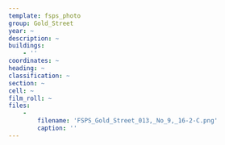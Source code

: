 ```yaml
---
template: fsps_photo
group: Gold_Street
year: ~
description: ~
buildings:
    - ''
coordinates: ~
heading: ~
classification: ~
section: ~
cell: ~
film_roll: ~
files:
    -
        filename: 'FSPS_Gold_Street_013,_No_9,_16-2-C.png'
        caption: ''
---
```

